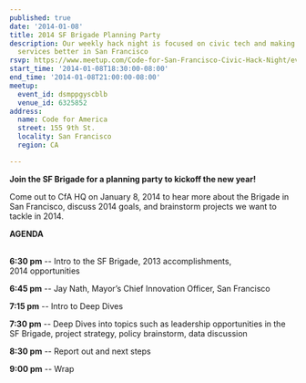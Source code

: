 ```yaml
---
published: true
date: '2014-01-08'
title: 2014 SF Brigade Planning Party
description: Our weekly hack night is focused on civic tech and making government
  services better in San Francisco
rsvp: https://www.meetup.com/Code-for-San-Francisco-Civic-Hack-Night/events/155228172/
start_time: '2014-01-08T18:30:00-08:00'
end_time: '2014-01-08T21:00:00-08:00'
meetup:
  event_id: dsmppgyscblb
  venue_id: 6325852
address:
  name: Code for America
  street: 155 9th St.
  locality: San Francisco
  region: CA

---
```

<!-- imported via scripts/generate-events-from-meetup -->
<p><b>Join the SF Brigade for a planning party to kickoff the new year! <br/></b></p> <p>Come out to CfA HQ on January 8, 2014 to hear more about the Brigade in San Francisco, discuss 2014 goals, and brainstorm projects we want to tackle in 2014.</p> <p><b>AGENDA</b> </p> <p><br/><b>6:30 pm</b> -- Intro to the SF Brigade, 2013 accomplishments, 2014 opportunities</p> <p><b>6:45 pm</b> -- Jay Nath, Mayor’s Chief Innovation Officer, San Francisco</p> <p><b>7:15 pm</b> -- Intro to Deep Dives</p> <p><b>7:30 pm</b> -- Deep Dives into topics such as leadership opportunities in the SF Brigade, project strategy, policy brainstorm, data discussion</p> <p><b>8:30 pm</b> -- Report out and next steps</p> <p><b>9:00 pm</b> -- Wrap</p> 

